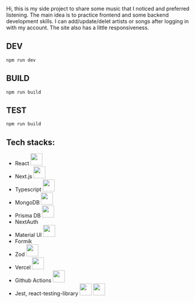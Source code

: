 Hi, this is my side project to share some music that I noticed and preferred listening.
The main idea is to practice frontend and some backend development skills. I can add/update/delet artists or songs after logging in with my account. The site also has a little responsiveness.

## DEV

`npm run dev`

## BUILD

`npm run build`

## TEST

`npm run build`

## Tech stacks:

- React <img height="32" width="32" src="https://cdn.simpleicons.org/react" />
- Next.js <img height="32" width="32" src="https://cdn.simpleicons.org/nextdotjs" />
- Typescript <img height="32" width="32" src="https://cdn.simpleicons.org/typescript" />
- MongoDB <img height="32" width="32" src="https://cdn.simpleicons.org/mongodb" />
- Prisma DB <img height="32" width="32" src="https://cdn.simpleicons.org/prisma" />
- NextAuth
- Material UI <img height="32" width="32" src="https://cdn.simpleicons.org/mui" />
- Formik
- Zod <img height="32" width="32" src="https://cdn.simpleicons.org/zod" />
- Vercel <img height="32" width="32" src="https://cdn.simpleicons.org/vercel" />
- Github Actions <img height="32" width="32" src="https://cdn.simpleicons.org/githubactions" />
- Jest, react-testing-library <img height="32" width="32" src="https://cdn.simpleicons.org/jest" /> <img height="32" width="32" src="https://cdn.simpleicons.org/jest" />
